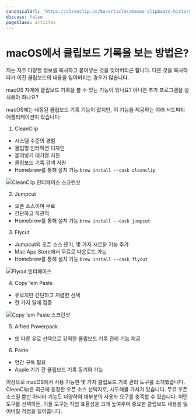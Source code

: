 ```yaml
---
canonicalUrl: 'https://cleanclip.cc/ko/articles/macos-clipboard-history-tools'
discuss: false
pageClass: articles
---
```


# macOS에서 클립보드 기록을 보는 방법은?

저는 자주 다양한 정보를 복사하고 붙여넣는 것을 잊어버리곤 합니다. 다른 것을 복사하다가 이전 클립보드의 내용을 잃어버리는 경우가 많습니다.

macOS 자체에 클립보드 기록을 볼 수 있는 기능이 있나요? 아니면 추가 프로그램을 설치해야 하나요?

macOS에는 내장된 클립보드 기록 기능이 없지만, 이 기능을 제공하는 여러 서드파티 애플리케이션이 있습니다:

1. CleanClip

- 시스템 수준의 경험
- 몰입형 인터랙션 디자인
- 붙여넣기 대기열 지원
- 클립보드 기록 검색 지원
- Homebrew를 통해 설치 가능:`brew install --cask cleanclip`

![CleanClip 인터페이스 스크린샷](/images/blogs/quickmenu-shortcuts.png)

2. Jumpcut

- 오픈 소스이며 무료 
- 간단하고 직관적
- Homebrew를 통해 설치 가능:`brew install --cask jumpcut`

3. Flycut 

- Jumpcut의 오픈 소스 분기, 몇 가지 새로운 기능 추가
- Mac App Store에서 무료로 다운로드 가능
- Homebrew를 통해 설치 가능:`brew install --cask flycut`

![Flycut 인터페이스](/images/flycut_interface.png)

4. Copy 'em Paste

- 유료지만 간단하고 저렴한 선택
- 한 가지 일에 집중

![Copy 'em Paste 스크린샷](/images/clipboard_manager_copy_em.png)

5. Alfred Powerpack

- 또 다른 유료 선택으로 강력한 클립보드 기록 관리 기능 제공

6. Paste

- 연간 구독 필요
- Apple 기기 간 클립보드 기록 동기화 가능

이상으로 macOS에서 사용 가능한 몇 가지 클립보드 기록 관리 도구를 소개했습니다. CleanClip은 최근에 등장한 오픈 소스 선택지로, 시도해볼 가치가 있습니다. 무료 오픈 소스일 뿐만 아니라 기능도 다양하여 대부분의 사용자 요구를 충족할 수 있습니다. 어떤 도구를 선택하든, 이들 도구는 작업 효율성을 크게 높여주며 중요한 클립보드 내용을 잃어버릴 걱정을 덜어줍니다.